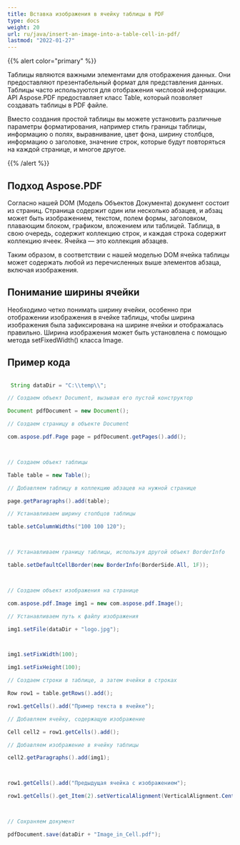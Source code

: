 ```yaml
---
title: Вставка изображения в ячейку таблицы в PDF
type: docs
weight: 20
url: ru/java/insert-an-image-into-a-table-cell-in-pdf/
lastmod: "2022-01-27"
---
```


{{% alert color="primary" %}}

Таблицы являются важными элементами для отображения данных. Они предоставляют презентабельный формат для представления данных. Таблицы часто используются для отображения числовой информации. API Aspose.PDF предоставляет класс Table, который позволяет создавать таблицы в PDF файле.

Вместо создания простой таблицы вы можете установить различные параметры форматирования, например стиль границы таблицы, информацию о полях, выравнивание, цвет фона, ширину столбцов, информацию о заголовке, значение строк, которые будут повторяться на каждой странице, и многое другое.

{{% /alert %}}

## Подход Aspose.PDF

Согласно нашей DOM (Модель Объектов Документа) документ состоит из страниц.
 Страница содержит один или несколько абзацев, и абзац может быть изображением, текстом, полем формы, заголовком, плавающим блоком, графиком, вложением или таблицей. Таблица, в свою очередь, содержит коллекцию строк, и каждая строка содержит коллекцию ячеек. Ячейка — это коллекция абзацев.

Таким образом, в соответствии с нашей моделью DOM ячейка таблицы может содержать любой из перечисленных выше элементов абзаца, включая изображения.

## Понимание ширины ячейки

Необходимо четко понимать ширину ячейки, особенно при отображении изображения в ячейке таблицы, чтобы ширина изображения была зафиксирована на ширине ячейки и отображалась правильно. Ширина изображения может быть установлена с помощью метода setFixedWidth() класса Image.

## Пример кода

```java

 String dataDir = "C:\\temp\\";

// Создаем объект Document, вызывая его пустой конструктор

Document pdfDocument = new Document();

// Создаем страницу в объекте Document

com.aspose.pdf.Page page = pdfDocument.getPages().add();



// Создаем объект таблицы

Table table = new Table();

// Добавляем таблицу в коллекцию абзацев на нужной странице

page.getParagraphs().add(table);

// Устанавливаем ширину столбцов таблицы

table.setColumnWidths("100 100 120");



// Устанавливаем границу таблицы, используя другой объект BorderInfo

table.setDefaultCellBorder(new BorderInfo(BorderSide.All, 1F));



// Создаем объект изображения на странице

com.aspose.pdf.Image img1 = new com.aspose.pdf.Image();

// Устанавливаем путь к файлу изображения

img1.setFile(dataDir + "logo.jpg");



img1.setFixWidth(100);

img1.setFixHeight(100);

// Создаем строки в таблице, а затем ячейки в строках

Row row1 = table.getRows().add();

row1.getCells().add("Пример текста в ячейке");

// Добавляем ячейку, содержащую изображение

Cell cell2 = row1.getCells().add();

// Добавляем изображение в ячейку таблицы

cell2.getParagraphs().add(img1);



row1.getCells().add("Предыдущая ячейка с изображением");

row1.getCells().get_Item(2).setVerticalAlignment(VerticalAlignment.Center);



// Сохраняем документ

pdfDocument.save(dataDir + "Image_in_Cell.pdf");    

```